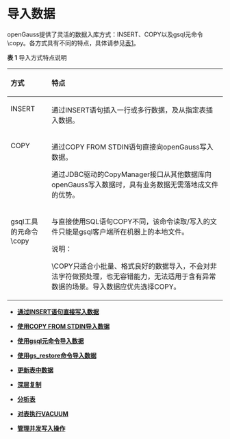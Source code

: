 # 导入数据<a name="ZH-CN_TOPIC_0242370266"></a>

openGauss提供了灵活的数据入库方式：INSERT、COPY以及gsql元命令\\copy。各方式具有不同的特点，具体请参见[表1](#zh-cn_topic_0237121116_table59418455192145)。

**表 1**  导入方式特点说明

<a name="zh-cn_topic_0237121116_table59418455192145"></a>
<table><thead align="left"><tr id="zh-cn_topic_0237121116_row65511553192145"><th class="cellrowborder" valign="top" width="19%" id="mcps1.2.3.1.1"><p id="zh-cn_topic_0237121116_p55849518179"><a name="zh-cn_topic_0237121116_p55849518179"></a><a name="zh-cn_topic_0237121116_p55849518179"></a>方式</p>
</th>
<th class="cellrowborder" valign="top" width="81%" id="mcps1.2.3.1.2"><p id="zh-cn_topic_0237121116_p10554162961812"><a name="zh-cn_topic_0237121116_p10554162961812"></a><a name="zh-cn_topic_0237121116_p10554162961812"></a>特点</p>
</th>
</tr>
</thead>
<tbody><tr id="zh-cn_topic_0237121116_row1725813531883"><td class="cellrowborder" valign="top" width="19%" headers="mcps1.2.3.1.1 "><p id="zh-cn_topic_0237121116_p1965033598"><a name="zh-cn_topic_0237121116_p1965033598"></a><a name="zh-cn_topic_0237121116_p1965033598"></a>INSERT</p>
</td>
<td class="cellrowborder" valign="top" width="81%" headers="mcps1.2.3.1.2 "><p id="zh-cn_topic_0237121116_p2650031891"><a name="zh-cn_topic_0237121116_p2650031891"></a><a name="zh-cn_topic_0237121116_p2650031891"></a>通过INSERT语句插入一行或多行数据，及从指定表插入数据。</p>
</td>
</tr>
<tr id="zh-cn_topic_0237121116_row12836736192145"><td class="cellrowborder" valign="top" width="19%" headers="mcps1.2.3.1.1 "><p id="zh-cn_topic_0237121116_p203049192145"><a name="zh-cn_topic_0237121116_p203049192145"></a><a name="zh-cn_topic_0237121116_p203049192145"></a>COPY</p>
</td>
<td class="cellrowborder" valign="top" width="81%" headers="mcps1.2.3.1.2 "><p id="zh-cn_topic_0237121116_p4146204433610"><a name="zh-cn_topic_0237121116_p4146204433610"></a><a name="zh-cn_topic_0237121116_p4146204433610"></a>通过COPY FROM STDIN语句直接向<span id="zh-cn_topic_0237121116_text1436195834811"><a name="zh-cn_topic_0237121116_text1436195834811"></a><a name="zh-cn_topic_0237121116_text1436195834811"></a>openGauss</span>写入数据。</p>
<p id="zh-cn_topic_0237121116_p18554132911815"><a name="zh-cn_topic_0237121116_p18554132911815"></a><a name="zh-cn_topic_0237121116_p18554132911815"></a>通过JDBC驱动的CopyManager接口从其他数据库向<span id="zh-cn_topic_0237121116_text192235599483"><a name="zh-cn_topic_0237121116_text192235599483"></a><a name="zh-cn_topic_0237121116_text192235599483"></a>openGauss</span>写入数据时，具有业务数据无需落地成文件的优势。</p>
</td>
</tr>
<tr id="zh-cn_topic_0237121116_row49640788202357"><td class="cellrowborder" valign="top" width="19%" headers="mcps1.2.3.1.1 "><p id="zh-cn_topic_0237121116_p16457304202357"><a name="zh-cn_topic_0237121116_p16457304202357"></a><a name="zh-cn_topic_0237121116_p16457304202357"></a>gsql工具的元命令\copy</p>
</td>
<td class="cellrowborder" valign="top" width="81%" headers="mcps1.2.3.1.2 "><p id="zh-cn_topic_0237121116_p155541529111817"><a name="zh-cn_topic_0237121116_p155541529111817"></a><a name="zh-cn_topic_0237121116_p155541529111817"></a>与直接使用SQL语句COPY不同，该命令读取/写入的文件只能是gsql客户端所在机器上的本地文件。</p>
<div class="note" id="zh-cn_topic_0237121116_note1924115273417"><a name="zh-cn_topic_0237121116_note1924115273417"></a><a name="zh-cn_topic_0237121116_note1924115273417"></a><span class="notetitle"> 说明： </span><div class="notebody"><p id="zh-cn_topic_0237121116_p54222394915"><a name="zh-cn_topic_0237121116_p54222394915"></a><a name="zh-cn_topic_0237121116_p54222394915"></a>\COPY只适合小批量、格式良好的数据导入，不会对非法字符做预处理，也无容错能力，无法适用于含有异常数据的场景。导入数据应优先选择COPY。</p>
</div></div>
</td>
</tr>
</tbody>
</table>

-   **[通过INSERT语句直接写入数据](通过INSERT语句直接写入数据.md)**  

-   **[使用COPY FROM STDIN导入数据](使用COPY-FROM-STDIN导入数据.md)**  

-   **[使用gsql元命令导入数据](使用gsql元命令导入数据.md)**  

-   **[使用gs\_restore命令导入数据](使用gs_restore命令导入数据.md)**  

-   **[更新表中数据](更新表中数据-11.md)**  

-   **[深层复制](深层复制.md)**  

-   **[分析表](分析表.md)**  

-   **[对表执行VACUUM](对表执行VACUUM.md)**  

-   **[管理并发写入操作](管理并发写入操作.md)**  


